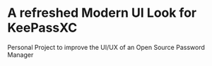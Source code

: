 # A refreshed Modern UI Look for KeePassXC
Personal Project to improve the UI/UX of an Open Source Password Manager 
